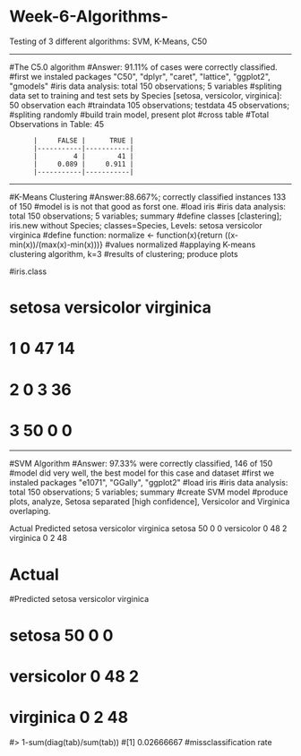# Week-6-Algorithms-
Testing of 3 different algorithms: SVM, K-Means, C50
_____________________________________________________________________________
#The C5.0 algorithm
#Answer: 91.11% of cases were correctly classified.
#first we instaled packages "C50", "dplyr", "caret", "lattice", "ggplot2", "gmodels"
#iris data analysis: total 150 observations; 5 variables
#spliting data set to training and test sets by Species [setosa, versicolor, virginica]: 50 observation each
#traindata 105 observations; testdata 45 observations;
#spliting randomly
#build train model, present plot
#cross table
#Total Observations in Table:  45 

 
          |     FALSE |      TRUE | 
          |-----------|-----------|
          |         4 |        41 | 
          |     0.089 |     0.911 | 
          |-----------|-----------|
_____________________________________________________________________________________
#K-Means Clustering
#Answer:88.667%; correctly classified instances 133 of 150
#model is is not that good as forst one.
#load iris
#iris data analysis: total 150 observations; 5 variables; summary
#define classes [clastering]; iris.new without Species; classes=Species, Levels: setosa versicolor virginica
#define function: normalize <- function(x){return ((x-min(x))/(max(x)-min(x)))}
#values normalized
#applaying K-means clustering algorithm, k=3
#results of clustering; produce plots

#iris.class
#    setosa versicolor virginica
#  1      0         47        14
#  2      0          3        36
#  3     50          0         0
  __________________________________________________________________________________________
#SVM Algorithm
#Answer: 97.33% were correctly classified, 146 of 150
#model did very well, the best model for this case and dataset
#first we instaled packages "e1071", "GGally", "ggplot2"
#load iris
#iris data analysis: total 150 observations; 5 variables; summary
#create SVM model
#produce plots, analyze, Setosa separated [high confidence], Versicolor and Virginica overlaping.

Actual
Predicted    setosa versicolor virginica
  setosa         50          0         0
  versicolor      0         48         2
  virginica       0          2        48

#           Actual
#Predicted    setosa versicolor virginica
#  setosa         50          0         0
#  versicolor      0         48         2
#  virginica       0          2        48
#> 1-sum(diag(tab)/sum(tab))
#[1] 0.02666667 #missclassification rate
